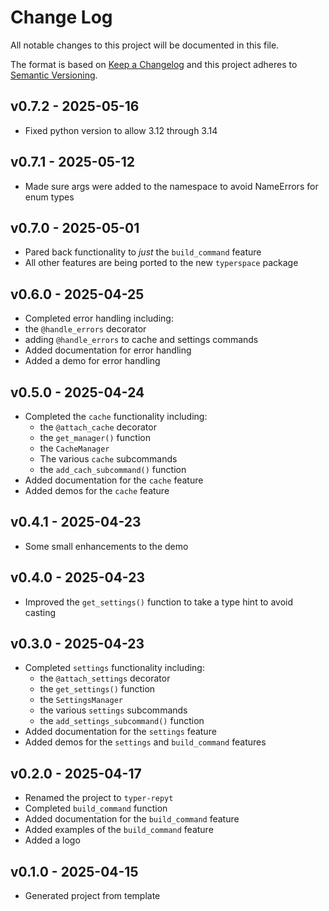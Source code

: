 # Change Log

All notable changes to this project will be documented in this file.

The format is based on [Keep a Changelog](http://keepachangelog.com/)
and this project adheres to [Semantic Versioning](http://semver.org/).


## v0.7.2 - 2025-05-16
- Fixed python version to allow 3.12 through 3.14


## v0.7.1 - 2025-05-12
- Made sure args were added to the namespace to avoid NameErrors for enum types


## v0.7.0 - 2025-05-01
- Pared back functionality to _just_ the `build_command` feature
- All other features are being ported to the new `typerspace` package


## v0.6.0 - 2025-04-25
- Completed error handling including:
 - the `@handle_errors` decorator
 - adding `@handle_errors` to cache and settings commands
- Added documentation for error handling
- Added a demo for error handling


## v0.5.0 - 2025-04-24
- Completed the `cache` functionality including:
  - the `@attach_cache` decorator
  - the `get_manager()` function
  - the `CacheManager`
  - The various `cache` subcommands
  - the `add_cach_subcommand()` function
- Added documentation for the `cache` feature
- Added demos for the `cache` feature


## v0.4.1 - 2025-04-23
- Some small enhancements to the demo


## v0.4.0 - 2025-04-23
- Improved the `get_settings()` function to take a type hint to avoid casting


## v0.3.0 - 2025-04-23
- Completed `settings` functionality including:
  - the `@attach_settings` decorator
  - the `get_settings()` function
  - the `SettingsManager`
  - the various `settings` subcommands
  - the `add_settings_subcommand()` function
- Added documentation for the `settings` feature
- Added demos for the `settings`  and `build_command` features


## v0.2.0 - 2025-04-17
- Renamed the project to `typer-repyt`
- Completed `build_command` function
- Added documentation for the `build_command` feature
- Added examples of the `build_command` feature
- Added a logo


## v0.1.0 - 2025-04-15
- Generated project from template
